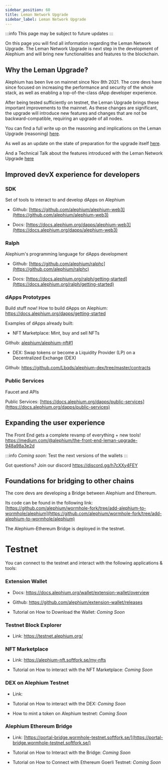 ```yaml
---
sidebar_position: 60
title: Leman Network Upgrade
sidebar_label: Leman Network Upgrade
---
```


:::info
This page may be subject to future updates
:::

On this page you will find all information regarding the Leman Network Upgrade. The Leman Network Upgrade is next step in the development of Alephium and will bring new functionalities and features to the blockchain.

## Why the Leman Upgrade?

Alephium has been live on mainnet since Nov 8th 2021. The core devs have since focused on increasing the performance and security of the whole stack, as well as enabling a top-of-the-class dApp developer experience.

After being tested sufficiently on testnet, the Leman Upgrade brings these important improvements to the mainnet. As these changes are significant, the upgrade will introduce new features and changes that are not be backward-compatible, requiring an upgrade of all nodes.

You can find a full write up on the reasoning and implications on the Leman Upgrade (reasoning) [here](https://medium.com/@alephium/announcing-the-leman-network-upgrade-c01a81e65f0e).

As well as an update on the state of preparation for the upgrade itself [here](https://medium.com/@alephium/the-leman-upgrade-2-232e3374abc4).

And a Technical Talk about the features introduced with the Leman Network Upgrade [here](https://www.youtube.com/watch?v=n7ycJUIfbVg)

## Improved devX experience for developers


### SDK

Set of tools to interact to and develop dApps on Alephium


- Github: [https://github.com/alephium/alephium-web3](https://github.com/alephium/alephium-web3)

- Docs: [https://docs.alephium.org/dapps/alephium-web3](https://docs.alephium.org/dapps/alephium-web3)
 

### Ralph

Alephium's programming language for dApps development


- Github: [https://github.com/alephium/ralphc](https://github.com/alephium/ralphc)

- Docs:  [https://docs.alephium.org/ralph/getting-started](https://docs.alephium.org/ralph/getting-started)


### dApps Prototypes

Build stuff now! How to build dApps on Alephium: https://docs.alephium.org/dapps/getting-started


Examples of dApps already built:

- NFT Marketplace: Mint, buy and sell NFTs

Github: [alephium/alephium-nft#1](https://github.com/alephium/alephium-nft)


- DEX: Swap tokens or become a Liquidity Provider (LP) on a Decentralized Exchange (DEX)

Github: https://github.com/Lbqds/alephium-dex/tree/master/contracts


### Public Services

Faucet and APIs

Public Services: [https://docs.alephium.org/dapps/public-services](https://docs.alephium.org/dapps/public-services)


## Expanding the user experience

The Front End gets a complete revamp of everything + new tools! https://medium.com/@alephium/the-front-end-leman-upgrade-948a98a3e2d

:::info
*Coming soon:* Test the next versions of the wallets
:::

Got questions? Join our discord https://discord.gg/h7cXXy4FEY



## Foundations for bridging to other chains

The core devs are developing a Bridge between Alephium and Ethereum.

Its code can be found in the following link: [https://github.com/alephium/wormhole-fork/tree/add-alephium-to-wormhole/alephium](https://github.com/alephium/wormhole-fork/tree/add-alephium-to-wormhole/alephium)

The Alephium-Ethereum Bridge is deployed in the testnet.

# Testnet 

You can connect to the testnet and interact with the following applications & tools:


### **Extension Wallet**

- Docs: https://docs.alephium.org/wallet/extension-wallet/overview

- Github: https://github.com/alephium/extension-wallet/releases

- Tutorial on How to Download the Wallet: *Coming Soon*


### Testnet Block Explorer

- Link: https://testnet.alephium.org/


### NFT Marketplace

- Link: https://alephium-nft.softfork.se/my-nfts

- Tutorial on How to interact with the NFT Marketplace: *Coming Soon*


### DEX on Alephium Testnet

- Link: 

- Tutorial on How to interact with the DEX: *Coming Soon*

- How to mint a token on Alephium testnet: *Coming Soon*


### Alephium Ethereum Bridge

- Link: [https://portal-bridge.wormhole-testnet.softfork.se/](https://portal-bridge.wormhole-testnet.softfork.se/)

- Tutorial on How to Interact with the Bridge: *Coming Soon*

- Tutorial on How to Connect with Ethereum Goerli Testnet: *Coming Soon*
